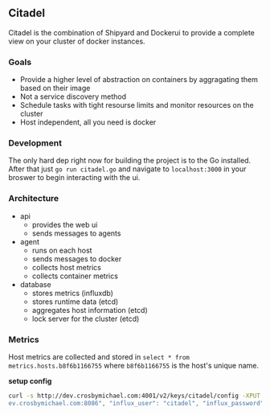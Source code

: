 ## Citadel
Citadel is the combination of Shipyard and Dockerui to provide a complete view on your cluster of docker instances.  


### Goals
* Provide a higher level of abstraction on containers by aggragating them based on their image
* Not a service discovery method
* Schedule tasks with tight resourse limits and monitor resources on the cluster
* Host independent, all you need is docker


### Development
The only hard dep right now for building the project is to the Go installed.  After that just `go run citadel.go` and navigate to `localhost:3000` in your broswer to begin interacting with the ui.


### Architecture
* api
    * provides the web ui
    * sends messages to agents
* agent
    * runs on each host
    * sends messages to docker
    * collects host metrics 
    * collects container metrics 
* database
    * stores metrics (influxdb)
    * stores runtime data (etcd)
    * aggregates host information (etcd)
    * lock server for the cluster (etcd)


### Metrics
Host metrics are collected and stored in `select * from metrics.hosts.b8f6b1166755` where `b8f6b1166755` is the host's unique name.


**setup config**
```bash
curl -s http://dev.crosbymichael.com:4001/v2/keys/citadel/config -XPUT -d value='{"poll_interval":30, "influx_host":"d
ev.crosbymichael.com:8086", "influx_user": "citadel", "influx_password":"koye", "influx_database":"citadel", "natsd":"nats://dev.crosbymichael.com:4222"}'
```
